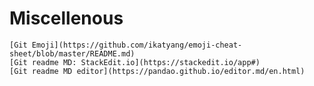 # Miscellenous

    [Git Emoji](https://github.com/ikatyang/emoji-cheat-sheet/blob/master/README.md)
    [Git readme MD: StackEdit.io](https://stackedit.io/app#)
    [Git readme MD editor](https://pandao.github.io/editor.md/en.html)
